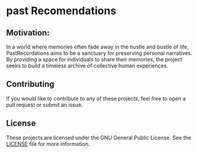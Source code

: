 # past Recomendations
## Motivation:

In a world where memories often fade away in the hustle and bustle of life, PastRecordations aims to be a 
sanctuary for preserving personal narratives. By providing a space for individuals to share their memories,
the project seeks to build a timeless archive of collective human experiences.


## Contributing

If you would like to contribute to any of these projects, feel free to open a pull request or submit an issue.

## License

These projects are licensed under the GNU General Public License. See the [LICENSE](LICENSE) file for more information.

